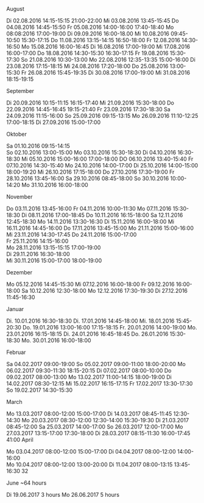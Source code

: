 
August


Di 02.08.2016     14:15-15:15
                  21:00-22:00
Mi 03.08.2016     13:45-15:45
Do 04.08.2016     14:45-15:50
Fr 05.08.2016     14:00-16:00
                  17:40-18:40
Mo 08:08:2016     17:00-19:00
Di 09.09.2016     16:00-18.00
Mi 10.08.2016     09:45-10:50
                  15:30-17:15
Do 11.08.2016     13:15-14:15
                  16:50-18:00
Fr 12.08.2016     14:30-16:50
Mo 15.08.2016     16:00-16:45
Di 16.08.2016     17:00-19:00
Mi 17.08.2016     16:00-17:00
Do 18.08.2016     14:30-15:30
                  16:30-17:15
Fr 19.08.2016     15:30-17:30
So 21.08.2016     10:30-13:00
Mo 22.08.2016     12:35-13:35
                  15:00-16:00
Di 23.08.2016     17:15-18:15
Mi 24.08.2016     17:20-18:00
Do 25.08.2016     13:00-15:30
Fr 26.08.2016     15:45-19:35
Di 30.08.2016     17:00-19:00
Mi 31.08.2016     18:15-19:15

September

Di 20.09.2016     10:15-11:15
                  16:15-17:40
Mi 21.09.2016     15:30-18:00
Do 22.09.2016     14:45-16:45
                  19:15-21:40
Fr 23.09.2016     17:30-18:30
Sa 24.09.2016     11:15-16:00
So 25.09.2016     09:15-13:15
Mo 26.09.2016     11:10-12:25
                  17:00-18:15
Di 27.09.2016     15:00-17:00

Oktober

Sa 01.10.2016     09:15-14:15   
So 02.10.2016     13:00-15:00
Mo 03.10.2016     15:30-18:30
Di 04.10.2016     16:30-18:30
Mi 05.10.2016     15:00-16:00
                  17:00-18:00
DO 06.10.2016     13:40-15:40
Fr 07.10.2016     14:30-15:40
Mo 24.10.2016     14:00-17:00 
Di 25.10.2016     14:00-15:00
                  18:00-19:20
Mi 26.10.2016     17:15-18:00
Do 27.10.2016     17:30-19:00 
Fr 28.10.2016     13:45-16:00 
Sa 29.10.2016     08:45-18:00
So 30.10.2016     10:00-14:20
Mo 31.10.2016     16:00-18:00

November

Do 03.11.2016    13:45-16:00 
Fr 04.11.2016    10:00-11:30
Mo 07.11.2016    15:30-18:30
Di 08.11.2016    17:00-18:45
Do 10.11.2016    16:15-18:00 
Sa 12.11.2016    12:45-18:30 
Mo 14.11.2016    13:30-16:30
Di 15.11.2016    16:00-18:00
Mi 16.11.2016    14:45-16:00
Do 17.11.2016    13:45-15:00 
Mo 21.11.2016    15:00-16:00
Mi 23.11.2016    14:30-17:45 
Do 24.11.2016    15:00-17:00  
Fr 25.11.2016    14:15-16:00  
Mo 28.11.2016    13:15-15:15
                 17:00-19:00  
Di 29.11.2016    16:30-18:00  
Mi 30.11.2016    15:00-17:00
                 18:00-19:00  
                                  
Dezember

Mo 05.12.2016   14:45-15:30
Mi 07.12.2016   16:00-18:00
Fr 09.12.2016   16:00-18:00
Sa 10.12.2016   12:30-18:00
Mo 12.12.2016   17:30-19:30 
Di 27.12.2016   11:45-16:30 

Januar

Di. 10.01.2016  16:30-18:30 
Di. 17.01.2016  14:45-18:00
Mi. 18.01.2016  15:45-20:30 
Do. 19.01.2016  13:00-16:00
                17:15-18:15 
Fr. 20.01.2016  14:00-19:00 
Mo. 23.01.2016  16:15-18:15
Di. 24.01.2016  16:45-18:45 
Do. 26.01.2016  15:30-18:30
Mo. 30.01.2016  16:00-18:00

Februar

Sa 04.02.2017 09:00-19:00
So 05.02.2017 09:00-11:00 
              18:00-20:00
Mo 06.02.2017 09:30-11:30 
              18:15-20:15 
Di 07.02.2017 08:00-10:00 
Do 09.02.2017 08:00-13:00
Mo 13.02.2017 11:00-14:15 18:00-19:00
Di 14.02.2017 08:30-12:15
Mi 15.02.2017 16:15-17:15
Fr 17.02.2017 13:30-17:30 
So 19.02.2017 14:30-15:30 

March

Mo 13.03.2017   08:00-12:00
                15:00-17:00
Di 14.03.2017   08:45-11:45 
                12:30-14:30
Mo 20.03.2017   08:30-12:00
                12:30-14:00
                15:30-19:30 
Di 21.03.2017   08:45-12:00
Sa 25.03.2017   14:00-17:00 
So 26.03.2017   12:00-17:00
Mo 27.03.2017   13:15-17:00
                17:30-18:00 
Di 28.03.2017   08:15-11:30
                16:00-17:45 41:00
April

Mo 03.04.2017  08:00-12:00 
               15:00-17:00 
Di 04.04.2017  08:00-12:00
               14:00-16:00  
Mo 10.04.2017  08:00-12:00
               13:00-20:00
Di 11.04.2017  08:00-13:15 
               13:45-16:30  32
               
              
June ~64 hours


Di 19.06.2017 3 hours
Mo 26.06.2017 5 hours                  
